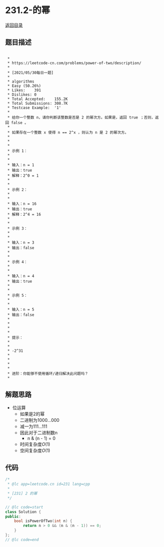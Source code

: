 # 231.2-的幂
[返回目录](../README.md)
  
## 题目描述
```

 *
 * https://leetcode-cn.com/problems/power-of-two/description/
 *
 * [2021/05/30每日一题]
 *
 * algorithms
 * Easy (50.26%)
 * Likes:    391
 * Dislikes: 0
 * Total Accepted:    155.2K
 * Total Submissions: 308.7K
 * Testcase Example:  '1'
 *
 * 给你一个整数 n，请你判断该整数是否是 2 的幂次方。如果是，返回 true ；否则，返回 false 。
 * 
 * 如果存在一个整数 x 使得 n == 2^x ，则认为 n 是 2 的幂次方。
 * 
 * 
 * 
 * 示例 1：
 * 
 * 
 * 输入：n = 1
 * 输出：true
 * 解释：2^0 = 1
 * 
 * 
 * 示例 2：
 * 
 * 
 * 输入：n = 16
 * 输出：true
 * 解释：2^4 = 16
 * 
 * 
 * 示例 3：
 * 
 * 
 * 输入：n = 3
 * 输出：false
 * 
 * 
 * 示例 4：
 * 
 * 
 * 输入：n = 4
 * 输出：true
 * 
 * 
 * 示例 5：
 * 
 * 
 * 输入：n = 5
 * 输出：false
 * 
 * 
 * 
 * 
 * 提示：
 * 
 * 
 * -2^31 
 * 
 * 
 * 
 * 
 * 进阶：你能够不使用循环/递归解决此问题吗？
 * 
```  
  
## 解题思路 
- 位运算
  - 如果是2的幂
  - 二进制为1000...000
  - 减一为111...111
  - 因此对于二进制数n
    - n & (n - 1) = 0
  - 时间复杂度$O(1)$
  - 空间复杂度$O(1)$
  
## 代码
``` cpp
/*
 * @lc app=leetcode.cn id=231 lang=cpp
 *
 * [231] 2 的幂
 */

// @lc code=start
class Solution {
public:
    bool isPowerOfTwo(int n) {
        return n > 0 && (n & (n - 1)) == 0;
    }
};
// @lc code=end


```
